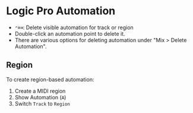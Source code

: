 # Logic Pro Automation

- `⌃⌘⌫`: Delete visible automation for track or region
- Double-click an automation point to delete it.
- There are various options for deleting automation under "Mix > Delete Automation".

## Region

To create region-based automation:

1. Create a MIDI region
2. Show Automation (`A`)
3. Switch `Track` to `Region`
